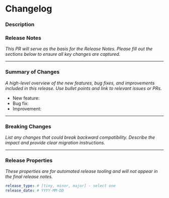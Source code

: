 # Changelog

### Description
### Release Notes

_This PR will serve as the basis for the Release Notes. Please fill out the sections below to ensure all key changes are captured._

---

### Summary of Changes

_A high-level overview of the new features, bug fixes, and improvements included in this release. Use bullet points and link to relevant issues or PRs._

- New feature:
- Bug fix:
- Improvement:

---

### Breaking Changes

_List any changes that could break backward compatibility. Describe the impact and provide clear migration instructions._

---

### Release Properties

_These properties are for automated release tooling and will not appear in the final release notes._

```yaml
release_type: # [tiny, minor, major] - select one
release_date: # YYYY-MM-DD
```
